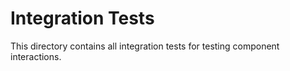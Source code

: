 # Integration Tests
This directory contains all integration tests for testing component interactions.

